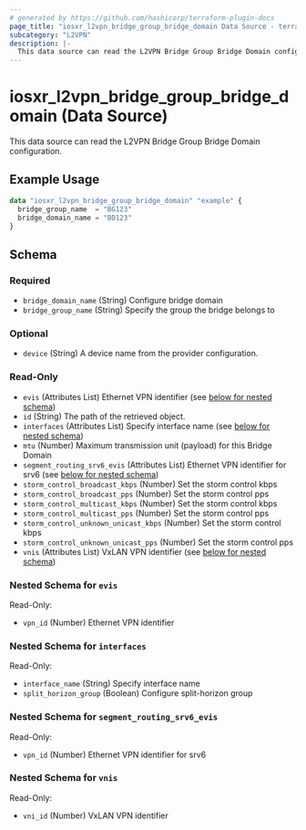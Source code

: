 ```yaml
---
# generated by https://github.com/hashicorp/terraform-plugin-docs
page_title: "iosxr_l2vpn_bridge_group_bridge_domain Data Source - terraform-provider-iosxr"
subcategory: "L2VPN"
description: |-
  This data source can read the L2VPN Bridge Group Bridge Domain configuration.
---
```


# iosxr_l2vpn_bridge_group_bridge_domain (Data Source)

This data source can read the L2VPN Bridge Group Bridge Domain configuration.

## Example Usage

```terraform
data "iosxr_l2vpn_bridge_group_bridge_domain" "example" {
  bridge_group_name  = "BG123"
  bridge_domain_name = "BD123"
}
```

<!-- schema generated by tfplugindocs -->
## Schema

### Required

- `bridge_domain_name` (String) Configure bridge domain
- `bridge_group_name` (String) Specify the group the bridge belongs to

### Optional

- `device` (String) A device name from the provider configuration.

### Read-Only

- `evis` (Attributes List) Ethernet VPN identifier (see [below for nested schema](#nestedatt--evis))
- `id` (String) The path of the retrieved object.
- `interfaces` (Attributes List) Specify interface name (see [below for nested schema](#nestedatt--interfaces))
- `mtu` (Number) Maximum transmission unit (payload) for this Bridge Domain
- `segment_routing_srv6_evis` (Attributes List) Ethernet VPN identifier for srv6 (see [below for nested schema](#nestedatt--segment_routing_srv6_evis))
- `storm_control_broadcast_kbps` (Number) Set the storm control kbps
- `storm_control_broadcast_pps` (Number) Set the storm control pps
- `storm_control_multicast_kbps` (Number) Set the storm control kbps
- `storm_control_multicast_pps` (Number) Set the storm control pps
- `storm_control_unknown_unicast_kbps` (Number) Set the storm control kbps
- `storm_control_unknown_unicast_pps` (Number) Set the storm control pps
- `vnis` (Attributes List) VxLAN VPN identifier (see [below for nested schema](#nestedatt--vnis))

<a id="nestedatt--evis"></a>
### Nested Schema for `evis`

Read-Only:

- `vpn_id` (Number) Ethernet VPN identifier


<a id="nestedatt--interfaces"></a>
### Nested Schema for `interfaces`

Read-Only:

- `interface_name` (String) Specify interface name
- `split_horizon_group` (Boolean) Configure split-horizon group


<a id="nestedatt--segment_routing_srv6_evis"></a>
### Nested Schema for `segment_routing_srv6_evis`

Read-Only:

- `vpn_id` (Number) Ethernet VPN identifier for srv6


<a id="nestedatt--vnis"></a>
### Nested Schema for `vnis`

Read-Only:

- `vni_id` (Number) VxLAN VPN identifier


